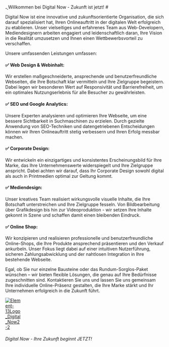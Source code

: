 # <a href="https://www.digital-now.org" target="_blank">
  <img src="https://user-images.githubusercontent.com/102250825/232752572-14f59d3f-c952-4da2-9139-36779ff89545.png" alt="Element-13Logo_Digital_Now2-2" style="width: 5px;">
</a> Willkommen bei Digital Now - Zukunft ist jetzt! #  

Digital Now ist eine innovative und zukunftsorientierte Organisation, die sich darauf spezialisiert hat, Ihren Onlineauftritt in der digitalen Welt erfolgreich zu etablieren. Unser vielseitiges und erfahrenes Team aus Web-Developern, Mediendesignern arbeiten engagiert und leidenschaftlich daran, Ihre Vision in die Realität umzusetzen und Ihnen einen Wettbewerbsvorteil zu verschaffen.

Unsere umfassenden Leistungen umfassen:

#### ✅ Web Design & Webinhalt: 
Wir erstellen maßgeschneiderte, ansprechende und benutzerfreundliche Webseiten, die Ihre Botschaft klar vermitteln und Ihre Zielgruppe begeistern. Dabei legen wir besonderen Wert auf Responsivität und Barrierefreiheit, um ein optimales Nutzungserlebnis für alle Besucher zu gewährleisten.

#### ✅ SEO und Google Analytics: 
Unsere Experten analysieren und optimieren Ihre Webseite, um eine bessere Sichtbarkeit in Suchmaschinen zu erzielen. Durch gezielte Anwendung von SEO-Techniken und datengetriebenen Entscheidungen können wir Ihren Onlineauftritt stetig verbessern und Ihren Erfolg messbar machen.

#### ✅ Corporate Design: 
Wir entwickeln ein einzigartiges und konsistentes Erscheinungsbild für Ihre Marke, das Ihre Unternehmenswerte widerspiegelt und Ihre Zielgruppe anspricht. Dabei achten wir darauf, dass Ihr Corporate Design sowohl digital als auch in Printmedien optimal zur Geltung kommt.

#### ✅ Mediendesign: 
Unser kreatives Team realisiert wirkungsvolle visuelle Inhalte, die Ihre Botschaft unterstreichen und Ihre Zielgruppe fesseln. Von Bildbearbeitung über Grafikdesign bis hin zur Videoproduktion - wir setzen Ihre Inhalte gekonnt in Szene und schaffen damit einen bleibenden Eindruck.

#### ✅ Online Shop: 
Wir konzipieren und realisieren professionelle und benutzerfreundliche Online-Shops, die Ihre Produkte ansprechend präsentieren und den Verkauf ankurbeln. Unser Fokus liegt dabei auf einer intuitiven Nutzerführung, sicheren Zahlungsabwicklung und der nahtlosen Integration in Ihre bestehende Webseite.

Egal, ob Sie nur einzelne Bausteine oder das Rundum-Sorglos-Paket wünschen – wir bieten flexible Lösungen, die genau auf Ihre Bedürfnisse zugeschnitten sind. Kontaktieren Sie uns und lassen Sie uns gemeinsam Ihre individuelle Online-Präsenz gestalten, die Ihre Marke stärkt und Ihr Unternehmen erfolgreich in die Zukunft führt.

<a href="https://www.digital-now.org" target="_blank">
  <img src="https://user-images.githubusercontent.com/102250825/232752572-14f59d3f-c952-4da2-9139-36779ff89545.png" alt="Element-13Logo_Digital_Now2-2" style="max-width: 50px;">
</a>


 ###### Digital Now - Ihre Zukunft beginnt JETZT!
 
 
